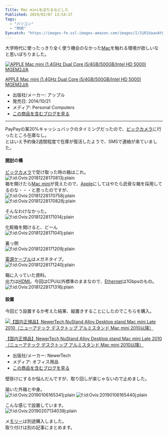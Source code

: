 ```yaml
---
Title: Mac miniをぽちるなどした
Published: 2019/02/07 13:54:37
Tags:
  - "パソコン"
  - "物欲"
Eyecatch: "https://images-fe.ssl-images-amazon.com/images/I/31R1UaanAtL._SL160_.jpg"
---
```

<p>大学時代に使ったっきり全く使う機会のなかった<a class="keyword" href="http://d.hatena.ne.jp/keyword/Mac">Mac</a>を触れる環境が欲しいなと思いぽちりました。</p>

<p><div class="hatena-asin-detail"><a href="http://www.amazon.co.jp/exec/obidos/ASIN/B00OLBDJZ2/ovis91-22/"><img src="https://images-fe.ssl-images-amazon.com/images/I/31R1UaanAtL._SL160_.jpg" class="hatena-asin-detail-image" alt="APPLE Mac mini (1.4GHz Dual Core i5/4GB/500GB/Intel HD 5000) MGEM2J/A" title="APPLE Mac mini (1.4GHz Dual Core i5/4GB/500GB/Intel HD 5000) MGEM2J/A"></a><div class="hatena-asin-detail-info"><p class="hatena-asin-detail-title"><a href="http://www.amazon.co.jp/exec/obidos/ASIN/B00OLBDJZ2/ovis91-22/">APPLE Mac mini (1.4GHz Dual Core i5/4GB/500GB/Intel HD 5000) MGEM2J/A</a></p><ul><li><span class="hatena-asin-detail-label">出版社/メーカー:</span> アップル</li><li><span class="hatena-asin-detail-label">発売日:</span> 2014/10/21</li><li><span class="hatena-asin-detail-label">メディア:</span> Personal Computers</li><li><a href="http://d.hatena.ne.jp/asin/B00OLBDJZ2/ovis91-22" target="_blank">この商品を含むブログを見る</a></li></ul></div><div class="hatena-asin-detail-foot"></div></div></p>

***

<p>PayPayの某20%キャッシュバックのタイミングだったので、<a class="keyword" href="http://d.hatena.ne.jp/keyword/%A5%D3%A5%C3%A5%AF%A5%AB%A5%E1%A5%E9">ビックカメラ</a>に行ったところ在庫なし。<br/>
とはいえ予約後2週間程度で在庫が復活したようで、SMSで連絡が来ていました。</p>

<h4><a class="keyword" href="http://d.hatena.ne.jp/keyword/%B3%AB%C9%F5">開封</a>の儀</h4>

<p><a class="keyword" href="http://d.hatena.ne.jp/keyword/%A5%D3%A5%C3%A5%AF%A5%AB%A5%E1%A5%E9">ビックカメラ</a>で受け取った時の箱はこれ。<br/>
<span itemscope itemtype="http://schema.org/Photograph"><img src="20181228170813.jpg" alt="f:id:Ovis:20181228170813j:plain" title="f:id:Ovis:20181228170813j:plain" class="hatena-fotolife" itemprop="image"></span>  <br/>
箱を開けたら<a class="keyword" href="http://d.hatena.ne.jp/keyword/Mac%20mini">Mac mini</a>が見えたので、<a class="keyword" href="http://d.hatena.ne.jp/keyword/Apple">Apple</a>にしてはやたら武骨な箱を採用してるのな・・・と思ったのですが、<br/>
<span itemscope itemtype="http://schema.org/Photograph"><img src="20181228170758.jpg" alt="f:id:Ovis:20181228170758j:plain" title="f:id:Ovis:20181228170758j:plain" class="hatena-fotolife" itemprop="image"></span><br/>
<span itemscope itemtype="http://schema.org/Photograph"><img src="20181228170828.jpg" alt="f:id:Ovis:20181228170828j:plain" title="f:id:Ovis:20181228170828j:plain" class="hatena-fotolife" itemprop="image"></span></p>

<p>そんなわけなかった。<br/>
<span itemscope itemtype="http://schema.org/Photograph"><img src="20181228171014.jpg" alt="f:id:Ovis:20181228171014j:plain" title="f:id:Ovis:20181228171014j:plain" class="hatena-fotolife" itemprop="image"></span></p>

<p>化粧箱を開けると、どーん<br/>
<span itemscope itemtype="http://schema.org/Photograph"><img src="20181228171041.jpg" alt="f:id:Ovis:20181228171041j:plain" title="f:id:Ovis:20181228171041j:plain" class="hatena-fotolife" itemprop="image"></span></p>

<p>裏っ側<br/>
<span itemscope itemtype="http://schema.org/Photograph"><img src="20181228171209.jpg" alt="f:id:Ovis:20181228171209j:plain" title="f:id:Ovis:20181228171209j:plain" class="hatena-fotolife" itemprop="image"></span></p>

<p><a class="keyword" href="http://d.hatena.ne.jp/keyword/%C5%C5%B8%BB%A5%B1%A1%BC%A5%D6%A5%EB">電源ケーブル</a>はメガネタイプ。<br/>
<span itemscope itemtype="http://schema.org/Photograph"><img src="20181228171240.jpg" alt="f:id:Ovis:20181228171240j:plain" title="f:id:Ovis:20181228171240j:plain" class="hatena-fotolife" itemprop="image"></span></p>

<p>箱に入っていた資料。<br/>
出力は<a class="keyword" href="http://d.hatena.ne.jp/keyword/HDMI">HDMI</a>。今回はCPU以外標準のままなので、<a class="keyword" href="http://d.hatena.ne.jp/keyword/Ethernet">Ethernet</a>は1Gbpsのもの。<br/>
<span itemscope itemtype="http://schema.org/Photograph"><img src="20181228171316.jpg" alt="f:id:Ovis:20181228171316j:plain" title="f:id:Ovis:20181228171316j:plain" class="hatena-fotolife" itemprop="image"></span></p>

<h4>設置</h4>

<p>今回どう設置するか考えた結果、縦置きすることにしたのでこちらを購入。<br/>
<div class="hatena-asin-detail"><a href="http://www.amazon.co.jp/exec/obidos/ASIN/B07KSVBMZS/ovis91-22/"><img src="https://images-fe.ssl-images-amazon.com/images/I/31x-Ls8tiKL._SL160_.jpg" class="hatena-asin-detail-image" alt="【国内正規品】NewerTech NuStand Alloy Desktop stand Mac mini Late 2010（ニューアテック デスクトップ アルミスタンド Mac mini 2010以降）" title="【国内正規品】NewerTech NuStand Alloy Desktop stand Mac mini Late 2010（ニューアテック デスクトップ アルミスタンド Mac mini 2010以降）"></a><div class="hatena-asin-detail-info"><p class="hatena-asin-detail-title"><a href="http://www.amazon.co.jp/exec/obidos/ASIN/B07KSVBMZS/ovis91-22/">【国内正規品】NewerTech NuStand Alloy Desktop stand Mac mini Late 2010（ニューアテック デスクトップ アルミスタンド Mac mini 2010以降）</a></p><ul><li><span class="hatena-asin-detail-label">出版社/メーカー:</span> NewerTech</li><li><span class="hatena-asin-detail-label">メディア:</span> オフィス用品</li><li><a href="http://d.hatena.ne.jp/asin/B07KSVBMZS/ovis91-22" target="_blank">この商品を含むブログを見る</a></li></ul></div><div class="hatena-asin-detail-foot"></div></div></p>

<p>壁掛けにするか悩んだんですが、取り回しが楽じゃないので止めました。</p>

<p>届いた外箱と中身。<br/>
<span itemscope itemtype="http://schema.org/Photograph"><img src="20190106165341.jpg" alt="f:id:Ovis:20190106165341j:plain" title="f:id:Ovis:20190106165341j:plain" class="hatena-fotolife" itemprop="image"></span>
<span itemscope itemtype="http://schema.org/Photograph"><img src="20190106165440.jpg" alt="f:id:Ovis:20190106165440j:plain" title="f:id:Ovis:20190106165440j:plain" class="hatena-fotolife" itemprop="image"></span></p>

<p>こんな感じで設置しています。<br/>
<span itemscope itemtype="http://schema.org/Photograph"><img src="20190207134039.jpg" alt="f:id:Ovis:20190207134039j:plain" title="f:id:Ovis:20190207134039j:plain" class="hatena-fotolife" itemprop="image"></span></p>

<p>メ<a class="keyword" href="http://d.hatena.ne.jp/keyword/%A5%E2%A5%EA%A1%BC">モリー</a>は別途購入しました。<br/>
取り付けは別の記事にまとめます。</p>
